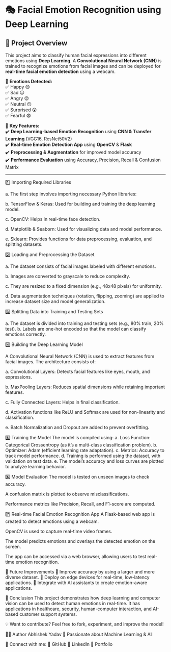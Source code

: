# 🎭 Facial Emotion Recognition using Deep Learning  



## 🚀 Project Overview  
This project aims to classify human facial expressions into different emotions using **Deep Learning**. A **Convolutional Neural Network (CNN)** is trained to recognize emotions from facial images and can be deployed for **real-time facial emotion detection** using a webcam.  

🔹 **Emotions Detected:**  
✅ Happy 😊  
✅ Sad 😔  
✅ Angry 😡  
✅ Neutral 😐  
✅ Surprised 😲  
✅ Fearful 😨  

🔹 **Key Features:**  
✔️ **Deep Learning-based Emotion Recognition** using **CNN & Transfer Learning** (VGG16, ResNet50V2)  
✔️ **Real-time Emotion Detection App** using **OpenCV** & **Flask**  
✔️ **Preprocessing & Augmentation** for improved model accuracy  
✔️ **Performance Evaluation** using Accuracy, Precision, Recall & Confusion Matrix  

---

1️⃣ Importing Required Libraries

a. The first step involves importing necessary Python libraries:

b. TensorFlow & Keras: Used for building and training the deep learning model.

c. OpenCV: Helps in real-time face detection.

d. Matplotlib & Seaborn: Used for visualizing data and model performance.

e. Sklearn: Provides functions for data preprocessing, evaluation, and splitting datasets.

2️⃣ Loading and Preprocessing the Dataset

a. The dataset consists of facial images labeled with different emotions.

b. Images are converted to grayscale to reduce complexity.

c. They are resized to a fixed dimension (e.g., 48x48 pixels) for uniformity.

d. Data augmentation techniques (rotation, flipping, zooming) are applied to increase dataset size and model generalization.

3️⃣ Splitting Data into Training and Testing Sets

a. The dataset is divided into training and testing sets (e.g., 80% train, 20% test).
b. Labels are one-hot encoded so that the model can classify emotions correctly.

4️⃣ Building the Deep Learning Model

 A Convolutional Neural Network (CNN) is used to extract features from facial images.
 The architecture consists of:
 
 a. Convolutional Layers: Detects facial features like eyes, mouth, and expressions.
 
 b. MaxPooling Layers: Reduces spatial dimensions while retaining important features.

 c. Fully Connected Layers: Helps in final classification.
 
 d. Activation functions like ReLU and Softmax are used for non-linearity and classification.
 
 e. Batch Normalization and Dropout are added to prevent overfitting.

5️⃣ Training the Model
The model is compiled using:
a. Loss Function: Categorical Crossentropy (as it’s a multi-class classification problem).
b. Optimizer: Adam (efficient learning rate adaptation).
c. Metrics: Accuracy to track model performance.
d. Training is performed using the dataset, with validation on test data.
e. The model’s accuracy and loss curves are plotted to analyze learning behavior.

6️⃣ Model Evaluation
The model is tested on unseen images to check accuracy.

A confusion matrix is plotted to observe misclassifications.

Performance metrics like Precision, Recall, and F1-score are computed.

7️⃣ Real-time Facial Emotion Recognition App
A Flask-based web app is created to detect emotions using a webcam.

OpenCV is used to capture real-time video frames.

The model predicts emotions and overlays the detected emotion on the screen.

The app can be accessed via a web browser, allowing users to test real-time emotion recognition.

🔮 Future Improvements
🚀 Improve accuracy by using a larger and more diverse dataset.
🚀 Deploy on edge devices for real-time, low-latency applications.
🚀 Integrate with AI assistants to create emotion-aware applications.

📜 Conclusion
This project demonstrates how deep learning and computer vision can be used to detect human emotions in real-time. It has applications in healthcare, security, human-computer interaction, and AI-based customer support systems.

💡 Want to contribute? Feel free to fork, experiment, and improve the model!

👨‍💻 Author
Abhishek Yadav
🚀 Passionate about Machine Learning & AI

📌 Connect with me:
🔗 GitHub
🔗 LinkedIn
🔗 Portfolio
